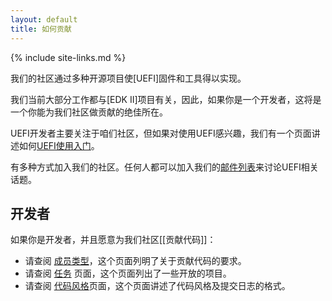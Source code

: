 ```yaml
---
layout: default
title: 如何贡献
---
```

{% include site-links.md %}

我们的社区通过多种开源项目使[UEFI]固件和工具得以实现。

我们当前大部分工作都与[EDK II]项目有关，因此，如果你是一个开发者，这将是一个你能为我们社区做贡献的绝佳所在。

UEFI开发者主要关注于咱们社区，但如果对使用UEFI感兴趣，我们有一个页面讲述如何[UEFI使用入门]({{wiki}}/start-using-UEFI)。

有多种方式加入我们的社区。任何人都可以加入我们的[邮件列表]({{wiki}}/Mailing%20Lists)来讨论UEFI相关话题。

## 开发者

如果你是开发者，并且愿意为我们社区[[贡献代码]]：

* 请查阅 [成员类型]({{wiki}}/Member%20Types)，这个页面列明了关于贡献代码的要求。
* 请查阅 [任务]({{wiki}}/Tasks) 页面，这个页面列出了一些开放的项目。
* 请查阅 [代码风格]({{wiki}}/Code%20Style)页面，这个页面讲述了代码风格及提交日志的格式。

